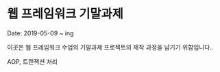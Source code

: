 # 웹 프레임워크 기말과제

Date: 2019-05-09 ~ ing 

이곳은 웹 프레임워크 수업의 기말과제 프로젝트의 제작 과정을 남기기 위함입니다..

AOP, 트랜잭션 처리 
